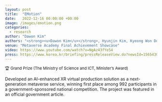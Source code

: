 ```yaml
---
layout: post
title:  "EMotion"
date:   2022-12-16 00:00:00 +00:00
image: /images/emotion.png
categories:
  - research
author: "Dawon Kim"
authors: "<strong><u>Dawon Kim</u></strong>, Hyunjin Kim, Kyeong Won Do, Hyun Soo Kim, Soo Young Song, Si Woo Kwon"
venue: "Metaverse Academy Final Achievement Showcase"
video: https://www.youtube.com/watch?v=NgAz43fYe54
press: https://www.korea.kr/briefing/pressReleaseView.do?newsId=156543094&call_from=rsslink
---
```

<p style="font-size:small">🏆 Grand Prize (The Ministry of Science and ICT, Minister’s Award)</p>
<p>Developed an AI-enhanced XR virtual production solution as a next-generation metaverse service, winning first place among 992 participants in a government-sponsored national competition. The project was featured in an official government article.</p>